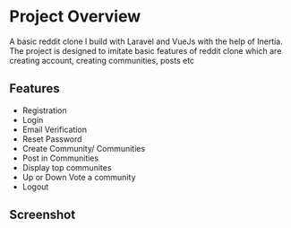 # Project Overview
A basic reddit clone l build with Laravel and VueJs with the help of Inertia. The project is designed to imitate basic features of reddit clone which are creating account, creating communities, posts etc

## Features
- Registration
- Login
- Email Verification
- Reset Password
- Create Community/ Communities
- Post in Communities
- Display top communites
- Up or Down Vote a community
- Logout

## Screenshot
